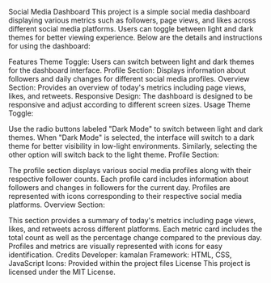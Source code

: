 
Social Media Dashboard
This project is a simple social media dashboard displaying various metrics such as followers, page views, and likes across different social media platforms. Users can toggle between light and dark themes for better viewing experience. Below are the details and instructions for using the dashboard:

Features
Theme Toggle: Users can switch between light and dark themes for the dashboard interface.
Profile Section: Displays information about followers and daily changes for different social media profiles.
Overview Section: Provides an overview of today's metrics including page views, likes, and retweets.
Responsive Design: The dashboard is designed to be responsive and adjust according to different screen sizes.
Usage
Theme Toggle:

Use the radio buttons labeled "Dark Mode" to switch between light and dark themes.
When "Dark Mode" is selected, the interface will switch to a dark theme for better visibility in low-light environments.
Similarly, selecting the other option will switch back to the light theme.
Profile Section:

The profile section displays various social media profiles along with their respective follower counts.
Each profile card includes information about followers and changes in followers for the current day.
Profiles are represented with icons corresponding to their respective social media platforms.
Overview Section:

This section provides a summary of today's metrics including page views, likes, and retweets across different platforms.
Each metric card includes the total count as well as the percentage change compared to the previous day.
Profiles and metrics are visually represented with icons for easy identification.
Credits
Developer: kamalan
Framework: HTML, CSS, JavaScript
Icons: Provided within the project files
License
This project is licensed under the MIT License.
